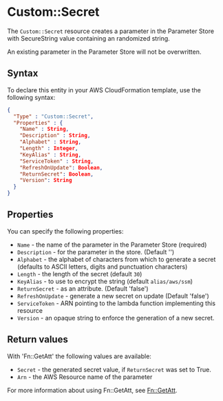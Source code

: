 # Custom::Secret
The `Custom::Secret` resource creates a parameter in the Parameter Store with SecureString value containing an randomized string.

An existing parameter in the Parameter Store will not be overwritten.

## Syntax
To declare this entity in your AWS CloudFormation template, use the following syntax:

```json
{
  "Type" : "Custom::Secret",
  "Properties" : {
    "Name" : String,
    "Description" : String,
    "Alphabet" : String,
    "Length" : Integer,
    "KeyAlias" : String,
    "ServiceToken" : String,
    "RefreshOnUpdate": Boolean,
    "ReturnSecret": Boolean,
    "Version": String
  }
}
```

## Properties
You can specify the following properties:

- `Name`  - the name of the parameter in the Parameter Store (required)
- `Description`  - for the parameter in the store. (Default '')
- `Alphabet` - the alphabet of characters from which to generate a secret (defaults to ASCII letters, digits and punctuation characters)
- `Length`  - the length of the secret (default `30`)
- `KeyAlias`  - to use to encrypt the string (default `alias/aws/ssm`)
- `ReturnSecret`  - as an attribute. (Default 'false')
- `RefreshOnUpdate`  - generate a new secret on update (Default 'false')
- `ServiceToken`  - ARN pointing to the lambda function implementing this resource 
- `Version`  - an opaque string to enforce the generation of a new secret.

## Return values
With 'Fn::GetAtt' the following values are available:

- `Secret` - the generated secret value, if `ReturnSecret` was set to True.
- `Arn` - the AWS Resource name of the parameter

For more information about using Fn::GetAtt, see [Fn::GetAtt](http://docs.aws.amazon.com/AWSCloudFormation/latest/UserGuide/intrinsic-function-reference-getatt.html).
